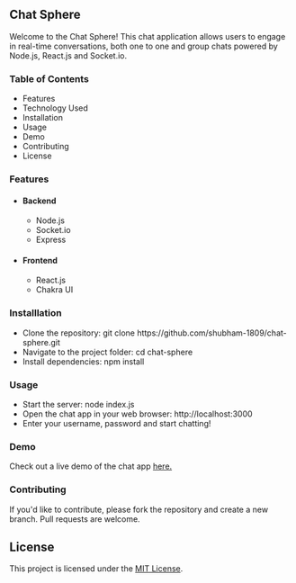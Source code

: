<h2>Chat Sphere</h2>

<p>Welcome to the Chat Sphere! This chat application allows users to engage in real-time conversations, both one to one and group chats powered by Node.js, React.js and Socket.io.</p>

<h3>Table of Contents</h3>
<ul>
   <li>Features</li>
   <li>Technology Used</li>
   <li>Installation</li>
   <li>Usage</li>
   <li>Demo</li>
   <li>Contributing</li>
   <li>License</li>
</ul>

<h3>Features</h3>
<ul>
   <li><h4>Backend</h4></li>
      <ul>
         <li>Node.js</li>
         <li>Socket.io</li>
         <li>Express</li>
      </ul>
   <li><h4>Frontend</h4></li>
      <ul>
         <li>React.js</li>
         <li>Chakra UI</li>
      </ul>
</ul>

<h3>Installlation</h3>
<ul>
   <li>Clone the repository: git clone https://github.com/shubham-1809/chat-sphere.git </li>
   <li>Navigate to the project folder: cd chat-sphere </li>
   <li>Install dependencies: npm install </li>
</ul>

<h3>Usage</h3>
<ul>
   <li>Start the server: node index.js </li>
   <li>Open the chat app in your web browser: http://localhost:3000 </li>
   <li>Enter your username, password and start chatting!</li>
</ul>

<h3>Demo</h3>
<p>Check out a live demo of the chat app <a href = "https://chat-sphere-phbk.onrender.com"> here. </a></p>

<h3>Contributing</h3>
<p>If you'd like to contribute, please fork the repository and create a new branch. Pull requests are welcome.</p>

## License

This project is licensed under the [MIT License](LICENSE).
